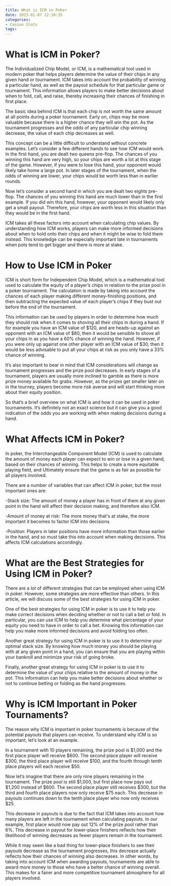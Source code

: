 ```yaml
---
title: What is ICM in Poker
date: 2023-01-07 12:10:35
categories:
- Casino Slots
tags:
---
```



#  What is ICM in Poker?

The Individualized Chip Model, or ICM, is a mathematical tool used in modern poker that helps players determine the value of their chips in any given hand or tournament. ICM takes into account the probability of winning a particular hand, as well as the payout schedule for that particular game or tournament. This information allows players to make better decisions about when to fold, call, and raise, thereby increasing their chances of finishing in first place.

The basic idea behind ICM is that each chip is not worth the same amount at all points during a poker tournament. Early on, chips may be more valuable because there is a higher chance they will win the pot. As the tournament progresses and the odds of any particular chip winning decrease, the value of each chip decreases as well.

This concept can be a little difficult to understand without concrete examples. Let’s consider a few different hands to see how ICM would work. In the first hand, you are dealt two queens pre-flop. The chances of you winning this hand are very high, so your chips are worth a lot at this stage of the game. However, if you were to lose this hand, your opponent would likely take home a large pot. In later stages of the tournament, when the odds of winning are lower, your chips would be worth less than in earlier rounds.

Now let’s consider a second hand in which you are dealt two eights pre-flop. The chances of you winning this hand are much lower than in the first example. If you did win this hand, however, your opponent would likely only get a small payout. Therefore, your chips are worth less in this situation than they would be in the first hand.

 ICM takes all these factors into account when calculating chip values. By understanding how ICM works, players can make more informed decisions about when to hold onto their chips and when it might be wise to fold them instead. This knowledge can be especially important late in tournaments when pots tend to get bigger and there is more at stake.

#  How to Use ICM in Poker

ICM is short form for Independent Chip Model, which is a mathematical tool used to calculate the equity of a player’s chips in relation to the prize pool in a poker tournament. The calculation is made by taking into account the chances of each player making different money-finishing positions, and then subtracting the expected value of each player’s chips if they bust out before the end of the tournament.

This information can be used by players in order to determine how much they should risk when it comes to shoving all their chips in during a hand. If for example you have an ICM value of $120, and are heads-up against an opponent with an ICM value of $80, then it would be sensible to shove all your chips in as you have a 60% chance of winning the hand. However, if you were only up against one other player with an ICM value of $30, then it would be less advisable to put all your chips at risk as you only have a 33% chance of winning.

It’s also important to bear in mind that ICM considerations will change as tournament progresses and the prize pool decreases. In early stages of a tournament, players are usually more inclined to gamble as there is more prize money available for grabs. However, as the prizes get smaller later on in the tourney, players become more risk averse and will start thinking more about their equity position.

So that’s a brief overview on what ICM is and how it can be used in poker tournaments. It’s definitely not an exact science but it can give you a good indication of the odds you are working with when making decisions during a hand.

#  What Affects ICM in Poker?

In poker, the Interchangeable Component Model (ICM) is used to calculate the amount of money each player can expect to win or lose in a given hand, based on their chances of winning. This helps to create a more equitable playing field, and Ultimately ensure that the game is as fair as possible for all players involved.

There are a number of variables that can affect ICM in poker, but the most important ones are:

-Stack size: The amount of money a player has in front of them at any given point in the hand will affect their decision making, and therefore also ICM.

-Amount of money at risk: The more money that's at stake, the more important it becomes to factor ICM into decisions.

-Position: Players in later positions have more information than those earlier in the hand, and so must take this into account when making decisions. This affects ICM calculations accordingly.

#  What are the Best Strategies for Using ICM in Poker?

There are a lot of different strategies that can be employed when using ICM in poker. However, some strategies are more effective than others. In this article, we will discuss some of the best strategies for using ICM in poker.

One of the best strategies for using ICM in poker is to use it to help you make correct decisions when deciding whether or not to call a bet or fold. In particular, you can use ICM to help you determine what percentage of your equity you need to have in order to call a bet. Knowing this information can help you make more informed decisions and avoid folding too often.

Another great strategy for using ICM in poker is to use it to determine your optimal stack size. By knowing how much money you should be playing with at any given point in a hand, you can ensure that you are playing within your bankroll and minimize your risk of going broke.

Finally, another great strategy for using ICM in poker is to use it to determine the value of your chips relative to the amount of money in the pot. This information can help you make better decisions about whether or not to continue betting or folding as the hand progresses.

#  Why is ICM Important in Poker Tournaments?

The reason why ICM is important in poker tournaments is because of the potential payouts that players can receive. To understand why ICM is so important, let’s look at an example.

In a tournament with 10 players remaining, the prize pool is $1,000 and the first place player will receive $600. The second place player will receive $300, the third place player will receive $100, and the fourth through tenth place players will each receive $50.

Now let’s imagine that there are only nine players remaining in the tournament. The prize pool is still $1,000, but first place now pays out $1,200 instead of $600. The second place player still receives $300, but the third and fourth place players now only receive $75 each. This decrease in payouts continues down to the tenth place player who now only receives $25.

This decrease in payouts is due to the fact that ICM takes into account how many players are left in the tournament when calculating payouts. In our example, first place would now pay out 12% of the prize pool rather than 6%. This decrease in payout for lower-place finishers reflects how their likelihood of winning decreases as fewer players remain in the tournament.

While it may seem like a bad thing for lower-place finishers to see their payouts decrease as the tournament progresses, this decrease actually reflects how their chances of winning also decreases. In other words, by taking into account ICM when awarding payouts, tournaments are able to award more money to those who have a better chance of winning overall. This makes for a fairer and more competitive tournament atmosphere for all players involved.